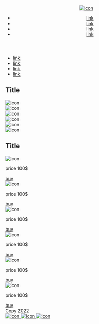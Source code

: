 <!DOCTYPE html>
<html lang="zxx">
<head>
   <meta charset="UTF-8">
   <meta http-equiv="X-UA-Compatible" content="IE=edge">
   <meta name="viewport" content="width=device-width, initial-scale=1.0">
   <title>Self 10</title>
   <link rel="stylesheet" href="css/style.css">
</head>
<body>
   <div class="wrapper">
      <header class="header">
         <a href="#" class="logo">
            <img src="img/logo.png" alt="icon">
         </a>
         <nav class="header_menu">
            <ul class="menu_list">
               <li>
                  <a href="#" class="header_link">
                     link
                  </a>
               </li>
               <li>
                  <a href="#" class="header_link">
                     link
                  </a>
               </li>
               <li>
                  <a href="#" class="header_link">
                     link
                  </a>
               </li>
               <li>
                  <a href="#" class="header_link">
                     link
                  </a>
               </li>
            </ul>
         </nav>
      </header>
      <main class="main">
         <aside class="sadebar">
            <nav class="sidebar_nav">
               <ul class="sadebar_list">
                  <li>
                     <a href="#" class="sadebar_link">
                        link
                     </a>
                  </li>
                  <li>
                     <a href="#" class="sadebar_link">
                        link
                     </a>
                  </li>
                  <li>
                     <a href="#" class="sadebar_link">
                        link
                     </a>
                  </li>
                  <li>
                     <a href="#" class="sadebar_link">
                        link
                     </a>
                  </li>
               </ul>
            </nav>
         </aside>
         <section class="content">
            <h1 class="content_title">Title</h1>
            <div class="galery_content galery">
               <div class="galery_items">
                  <div class="galery_item galery_item_big">
                     <img class="pic" src="img/im1.jpg" alt="icon">
                  </div>
                  <div class="galery_item">
                     <img class="pic" src="img/im2.jpg" alt="icon">
                  </div>
                  <div class="galery_item">
                     <img class="pic" src="img/im3.jpg" alt="icon">
                  </div>
                  <div class="galery_item">
                     <img class="pic" src="img/im4.jpg" alt="icon">
                  </div>
                  <div class="galery_item">
                     <img class="pic" src="img/im5.jpg" alt="icon">
                  </div>
                  <div class="galery_item">
                     <img class="pic" src="img/im5.jpg" alt="icon">
                  </div>
               </div>
            </div>
            <section class="content_products">
               <h2 class="content_title">Title</h2>
               <div class="products_items">
                  <div class="products_item">
                     <img src="img/vel1.jpg" alt="icon">
                     <div class="praze">
                        <p>price 100$</p>
                        <a href="#">buy</a>
                     </div>
                  </div>
                  <div class="products_item">
                     <img src="img/vel2.jpg" alt="icon">
                     <div class="praze">
                        <p>price 100$</p>
                        <a href="#">buy</a>
                     </div>
                  </div>
                  <div class="products_item">
                     <img src="img/vel3.jpg" alt="icon">
                     <div class="praze">
                        <p>price 100$</p>
                        <a href="#">buy</a>
                     </div>
                  </div>
                  <div class="products_item">
                     <img src="img/vel4.jpg" alt="icon">
                     <div class="praze">
                        <p>price 100$</p>
                        <a href="#">buy</a>
                     </div>
                  </div>
                  <div class="products_item">
                     <img src="img/vel5.jpg" alt="icon">
                     <div class="praze">
                        <p>price 100$</p>
                        <a href="#">buy</a>
                     </div>
                  </div>
                  <div class="products_item">
                     <img src="img/vel6.jpg" alt="icon">
                     <div class="praze">
                        <p>price 100$</p>
                        <a href="#">buy</a>
                     </div>
                  </div>
               </div>
            </section>
         </section>
      </main>
      <footer class="footer">
         <div class="footer_copy">
            Copy 2022
         </div>
         <div class="footer_soc">
            <a class="footer_link" href="#">
               <img src="img/soc1.png" alt="icon">
            </a>
            <a class="footer_link" href="#">
               <img src="img/soc2.png" alt="icon">
            </a>
            <a class="footer_link" href="#">
               <img src="img/soc3.png" alt="icon">
            </a>
         </div>
      </footer>
   </div>
   <script src="js/jquery-1.9.1.min.js."></script>
   <script src="js/mail.js"></script>
</body>
</html>
